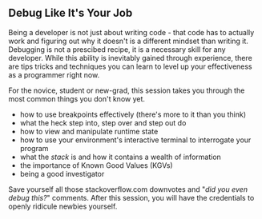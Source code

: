 ## Debug Like It's Your Job

Being a developer is not just about writing code - that code has to actually work and figuring out why it doesn't
is a different mindset than writing it. Debugging is not a prescibed recipe, it is a necessary 
skill for any developer. While this ability is inevitably gained through experience, there are tips tricks 
and techniques you can learn to level up your effectiveness as a programmer right now. 

For the novice, student or new-grad, this session takes you through the most common things you don't know yet.

* how to use breakpoints effectively (there's more to it than you think)
* what the heck step into, step over and step out do
* how to view and manipulate runtime state
* how to use your environment's interactive terminal to interrogate your program
* what the *stack* is and how it contains a wealth of information
* the importance of Known Good Values (KGVs)
* being a good investigator

Save yourself all those stackoverflow.com downvotes and "*did you even debug this?*" comments. After this 
session, you will have the credentials to openly ridicule newbies yourself.


